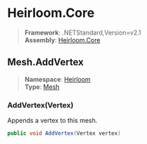 # Heirloom.Core

> **Framework**: .NETStandard,Version=v2.1  
> **Assembly**: [Heirloom.Core][0]  

## Mesh.AddVertex

> **Namespace**: [Heirloom][0]  
> **Type**: [Mesh][1]  

### AddVertex(Vertex)

Appends a vertex to this mesh.

```cs
public void AddVertex(Vertex vertex)
```

[0]: ../../../Heirloom.Core.md
[1]: ../Mesh.md
